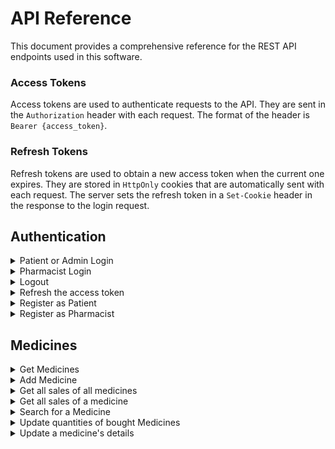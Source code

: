 # API Reference

This document provides a comprehensive reference for the REST API endpoints used in this software.

### Access Tokens

Access tokens are used to authenticate requests to the API. They are sent in the `Authorization` header with each request. The format of the header is `Bearer {access_token}`.

### Refresh Tokens

Refresh tokens are used to obtain a new access token when the current one expires. They are stored in `HttpOnly` cookies that are automatically sent with each request. The server sets the refresh token in a `Set-Cookie` header in the response to the login request.

## Authentication

<details>
<summary>Patient or Admin Login</summary>

```http
  POST /login/
```

Returns a refresh token in a HTTP-Only cookie and an access token in the response body to the user to login.

| Body Field | Type | Description   |
| :-------- | :--- | :------------ |
| `username`        | `string`   | **Required**. Username of the account of a Patient or Admin |
| `password`        | `string`   | **Required**. Password of the corresponding account. |

</details>

<details>
<summary>Pharmacist Login</summary>

```http
  POST /pharmacist-login/
```

Returns a refresh token in a HTTP-Only cookie and an access token in the response body to the user to login.

| Body Field | Type | Description   |
| :-------- | :--- | :------------ |
| `username`        | `string`   | **Required**. Username of the account of a Pharmacist |
| `password`        | `string`   | **Required**. Password of the corresponding account. |

</details>

<details>
<summary>Logout</summary>

```http
  POST /logout/
```

| Header Parameter          | Type     | Description                                                                                     |
| :-------------- | :------- | :---------------------------------------------------------------------------------------------- |
| `Authorization` | `string` | **Required**. JWT Token signed by a user having a role of Patient, Pharmacist, Doctor or Admin. |

Invalidates the refresh token of the user.

</details>

<details>
<summary>Refresh the access token</summary>

```http
  POST /refresh-token/
```

Returns a new access token.

| Header Parameter | Type | Description   |
| :-------- | :--- | :------------ |
| `Cookie`        | `string`   | **Required**. Refresh token previously set by the server. |

</details>

<details>
<summary>Register as Patient</summary>

```http
  POST /patient/
```

Registers a new patient.

| Body Field | Type | Description   |
| :-------- | :--- | :------------ |
| `username`        | `string`   | **Required**. Username of the new patient. |
| `name`        | `string`   | **Required**. Name of the new patient. |
| `email`        | `string`   | **Required**. Email of the new patient. |
| `password`        | `string`   | **Required**. Password of the new patient. |
| `dateOfBirth`        | `Date`   | **Required**. Date of birth of the new patient. |
| `gender`        | `string`   | **Required**. Gender of the new patient. |
| `mobileNumber`        | `string`   | **Required**. Mobile number of the new patient. |
| `emergencyContact`        | `object`   | **Required**. Username of the new patient. |

#### `emergencyContact` object:

| Attribute        | Type     | Description                                       |
| :--------------- | :------- | :------------------------------------------------ |
| `fullname`     | `string` | **Required**. Full name of the emergency contact.          |
| `mobileNumber` | `string` | **Required**. Mobile number of the emergency contact |
| `relationToPatient` | `string` | **Required**. Relation of the emergency contact to the patient. |

</details>

<details>
<summary>Register as Pharmacist</summary>

```http
  POST /pharmacist/
```

Registers a new pharmacist registration request.

| Body Field | Type | Description   |
| :-------- | :--- | :------------ |
| ``        | ``   | **Required**. |

</details>

## Medicines

<details>
<summary>Get Medicines</summary>

```http
  GET /medicines
```

Returns a list of all medicines.

| Header Parameter          | Type     | Description                                                                                     |
| :-------------- | :------- | :---------------------------------------------------------------------------------------------- |
| `Authorization` | `string` | **Required**. JWT Token signed by a user having a role of Patient, Pharmacist, Doctor or Admin. |

</details>

<details>
<summary>Add Medicine</summary>

```http
  POST /medicines
```

Adds a new medicine.

| Header Parameter          | Type     | Description                                                                                     |
| :-------------- | :------- | :---------------------------------------------------------------------------------------------- |
| `Authorization` | `string` | **Required**. JWT Token signed by a user having a role of Pharmacist. |

| Body Field          | Type       | Description                                                           |
| :------------------ | :--------- | :-------------------------------------------------------------------- |
| `name`              | `string`   | **Required**. Name of the medicine.                                   |
| `activeIngredients` | `string[]` | **Required**. Active ingredients of the medicine.                     |
| `price`             | `number`   | **Required**. The price of this medicine in EGP.                      |
| `availableQuantity` | `string`   | **Required**. The initial available stock of this medicine.           |

</details>

<details>
<summary>Get all sales of all medicines</summary>

```http
  GET /medicines/sales
```
Returns an object containing objects of medicine IDs and corresponding bought quantities.

| Header Parameter          | Type     | Description                                                                                     |
| :-------------- | :------- | :---------------------------------------------------------------------------------------------- |
| `Authorization` | `string` | **Required**. JWT Token signed by a user having a role of Pharmacist. |

</details>

<details>
<summary>Get all sales of a medicine</summary>

```http
  POST /medicines/sales
```
Returns the total sales of a medicine.

| Header Parameter          | Type     | Description                                                                                     |
| :-------------- | :------- | :---------------------------------------------------------------------------------------------- |
| `Authorization` | `string` | **Required**. JWT Token signed by a user having a role of Pharmacist. |

| Body Field          | Type       | Description                                                           |
| :------------------ | :--------- | :-------------------------------------------------------------------- |
| `medicineId`              | `string`   | **Required**. Database ID of the medicine.                                   |

</details>

<details>
<summary>Search for a Medicine</summary>

```http
  GET /medicines/search?name={name}
```

| Header Parameter          | Type     | Description                                                                                     |
| :-------------- | :------- | :---------------------------------------------------------------------------------------------- |
| `Authorization` | `string` | **Required**. JWT Token signed by a user having a role of Pharmacist. |

| Body Field       | Type     | Description                                                                             |
| :-------------- | :------- | :-------------------------------------------------------------------------------------- |
| `name`          | `string` | **Required**. Name of the medicine(s) being searched for.                               |

</details>

<details>
<summary>Update quantities of bought Medicines</summary>

```http
  PATCH /medicines/bulk-update
```

| Header Parameter          | Type     | Description                                                                                     |
| :-------------- | :------- | :---------------------------------------------------------------------------------------------- |
| `Authorization` | `string` | **Required**. JWT Token signed by a user having a role of Pharmacist. |

| Body Field | Type       | Description                             |
| :-------- | :--------- | :-------------------------------------- |
| `updates` | `object[]` | **Required**. Updates to the medicines. |

#### `updates` array:

- Each object in the `updates` array has the following structure:

| Attribute        | Type     | Description                                       |
| :--------------- | :------- | :------------------------------------------------ |
| `medicineId`     | `string` | **Required**. Database ID of a medicine.          |
| `boughtQuantity` | `number` | **Required**. Quantity bought from that medicine. |

</details>

<details>
<summary>Update a medicine's details</summary>

```http
  PATCH /medicines/:id
```

| Header Parameter          | Type     | Description                                                                                     |
| :-------------- | :------- | :---------------------------------------------------------------------------------------------- |
| `Authorization` | `string` | **Required**. JWT Token signed by a user having a role of Pharmacist. |

| Body Field           | Type       | Description                                                                   |
| :------------------ | :--------- | :---------------------------------------------------------------------------- |
| `id`                | `string`   | **Required**. Database ID of a medicine.                                      |
| `name`              | `string`   | **Optional**. Name of the medicine.                                           |
| `price`             | `number`   | **Optional**. Price of the medicine.                                          |
| `description`       | `number`   | **Optional**. Description of the medicine.                                    |
| `usages`            | `string[]` | **Optional**. Medicinal usages of the medicine.                               |
| `activeIngredients` | `string[]` | **Optional**. Active Ingredients of the medicine.                             |
| `pictureUrl`        | `number`   | **Optional**. URL of the medicine's picture, uploaded to the Firebase bucket. |
| `availableQuantity` | `number`   | **Optional**. Available stock of the medicine.                                |

</details>

